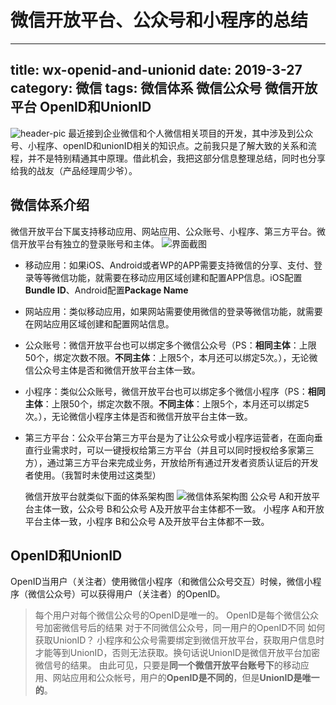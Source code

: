 # 微信开放平台、公众号和小程序的总结
---
title: wx-openid-and-unionid
date: 2019-3-27
category: 微信
tags: 微信体系 微信公众号 微信开放平台 OpenID和UnionID
---
![header-pic](header-pic.jpg)
最近接到企业微信和个人微信相关项目的开发，其中涉及到公众号、小程序、openID和unionID相关的知识点。之前我只是了解大致的关系和流程，并不是特别精通其中原理。借此机会，我把这部分信息整理总结，同时也分享给我的战友（产品经理周少爷）。

## 微信体系介绍
微信开放平台下属支持移动应用、网站应用、公众账号、小程序、第三方平台。微信开放平台有独立的登录账号和主体。
![界面截图](界面截图.png)

* 移动应用：如果iOS、Android或者WP的APP需要支持微信的分享、支付、登录等等微信功能，就需要在移动应用区域创建和配置APP信息。iOS配置**Bundle ID**、Android配置**Package Name**

* 网站应用：类似移动应用，如果网站需要使用微信的登录等微信功能，就需要在网站应用区域创建和配置网站信息。

* 公众账号：微信开放平台也可以绑定多个微信公众号（PS：**相同主体**：上限50个，绑定次数不限。**不同主体**：上限5个，本月还可以绑定5次。），无论微信公众号主体是否和微信开放平台主体一致。

* 小程序：类似公众账号，微信开放平台也可以绑定多个微信小程序（PS：**相同主体**：上限50个，绑定次数不限。**不同主体**：上限5个，本月还可以绑定5次。），无论微信小程序主体是否和微信开放平台主体一致。

* 第三方平台：公众平台第三方平台是为了让公众号或小程序运营者，在面向垂直行业需求时，可以一键授权给第三方平台（并且可以同时授权给多家第三方），通过第三方平台来完成业务，开放给所有通过开发者资质认证后的开发者使用。（我暂时未使用过这类型）

  

  微信开放平台就类似下面的体系架构图
  ![微信体系架构图](微信体系架构图.png)
  公众号 A和开放平台主体一致，公众号 B和公众号 A及开放平台主体都不一致。
  小程序 A和开放平台主体一致，小程序 B和公众号 A及开放平台主体都不一致。
## OpenID和UnionID
OpenID当用户（关注者）使用微信小程序（和微信公众号交互）时候，微信小程序（微信公众号）可以获得用户（关注者）的OpenID。
> 每个用户对每个微信公众号的OpenID是唯一的。
> OpenID是每个微信公众号加密微信号后的结果
> 对于不同微信公众号，同一用户的OpenID不同
如何获取UnionID？
小程序和公众号需要绑定到微信开放平台，获取用户信息时才能等到UnionID，否则无法获取。换句话说UnionID是微信开放平台加密微信号的结果。
由此可见，只要是**同一个微信开放平台账号下**的移动应用、网站应用和公众帐号，用户的**OpenID是不同的**，但是**UnionID是唯一的**。